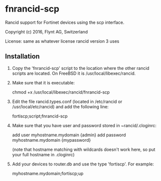 # fnrancid-scp

Rancid support for Fortinet devices using the scp interface.

Copyright (c) 2016, Flynt AG, Switzerland

License: same as whatever license rancid version 3 uses

## Installation

1.   Copy the 'fnrancid-scp' script to the location where the other rancid scripts
     are located. On FreeBSD it is /usr/local/libexec/rancid.

1.   Make sure that it is executable:
     
        chmod +x /usr/local/libexec/rancid/fnrancid-scp

1.   Edit the file rancid.types.conf (located in /etc/rancid or /usr/local/etc/rancid) and add the following line:
     
        fortiscp;script;fnrancid-scp

1.   Make sure that you have user and password stored in ~rancid/.cloginrc:

        add user       myhostname.mydomain   {admin}
        add password   myhostname.mydomain   {mypassword}

     (note that hostname matching with wildcards doesn't work here, so put your full hostname in .cloginrc)

1.   Add your devices to router.db and use the type 'fortiscp'. For example:

        myhostname.mydomain;fortiscp;up
